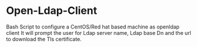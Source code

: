# Open-Ldap-Client
Bash Script to configure a CentOS/Red hat based machine as openldap client
It will prompt the user for Ldap server name, Ldap base Dn and the url to download the Tls certificate.
